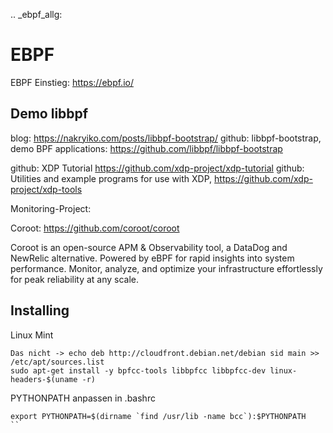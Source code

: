 .. _ebpf_allg:

# EBPF

EBPF Einstieg: https://ebpf.io/

## Demo libbpf

blog: https://nakryiko.com/posts/libbpf-bootstrap/
github: libbpf-bootstrap, demo BPF applications: https://github.com/libbpf/libbpf-bootstrap

github: XDP Tutorial https://github.com/xdp-project/xdp-tutorial
github: Utilities and example programs for use with XDP, https://github.com/xdp-project/xdp-tools


Monitoring-Project:

Coroot: https://github.com/coroot/coroot

Coroot is an open-source APM & Observability tool, a DataDog and NewRelic alternative. Powered by eBPF for rapid insights into system performance.
Monitor, analyze, and optimize your infrastructure effortlessly for peak reliability at any scale.


## Installing

Linux Mint

```
Das nicht -> echo deb http://cloudfront.debian.net/debian sid main >> /etc/apt/sources.list
sudo apt-get install -y bpfcc-tools libbpfcc libbpfcc-dev linux-headers-$(uname -r)
```

PYTHONPATH anpassen in .bashrc
```
export PYTHONPATH=$(dirname `find /usr/lib -name bcc`):$PYTHONPATH
`` 
